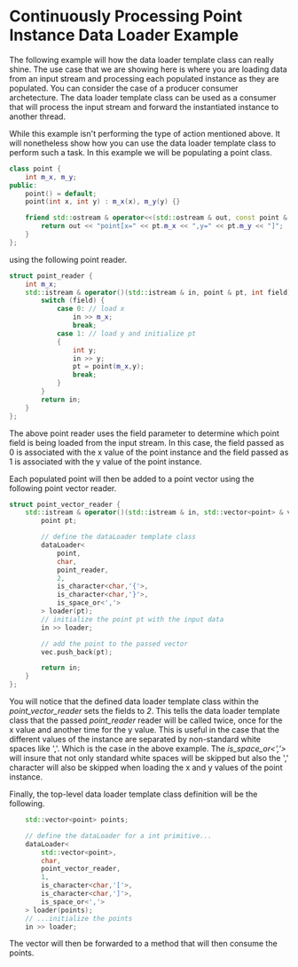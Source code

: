 # Continuously Processing Point Instance Data Loader Example

The following example will how the data loader template class can really
shine.  The use case that we are showing here is where you are loading
data from an input stream and processing each populated instance as they
are populated.  You can consider the case of a producer consumer
archetecture.  The data loader template class can be used as a consumer
that will process the input stream and forward the instantiated instance
to another thread.

While this example isn't performing the type of action mentioned above.
It will nonetheless show how you can use the data loader template class
to perform such a task.  In this example we will be populating a point
class.

```cpp
class point {
    int m_x, m_y;
public:
    point() = default;
    point(int x, int y) : m_x(x), m_y(y) {}

    friend std::ostream & operator<<(std::ostream & out, const point & pt) {
        return out << "point[x=" << pt.m_x << ",y=" << pt.m_y << "]";
    }
};
```

using the following point reader.

```cpp
struct point_reader {
    int m_x;
    std::istream & operator()(std::istream & in, point & pt, int field) {
        switch (field) {
            case 0: // load x
                in >> m_x;
                break;
            case 1: // load y and initialize pt
            {
                int y;
                in >> y;
                pt = point(m_x,y);
                break;
            }
        }
        return in;
    }
};
```

The above point reader uses the field parameter to determine which point field
is being loaded from the input stream.  In this case, the field passed as 0 is
associated with the x value of the point instance and the field passed as 1 is
associated with the y value of the point instance.

Each populated point will then be added to a point vector using the following
point vector reader.

```cpp
struct point_vector_reader {
    std::istream & operator()(std::istream & in, std::vector<point> & vec, int field) {
        point pt;

        // define the dataLoader template class
        dataLoader<
            point,
            char,
            point_reader,
            2,
            is_character<char,'{'>,
            is_character<char,'}'>,
            is_space_or<','>
        > loader(pt);
        // initialize the point pt with the input data
        in >> loader;

        // add the point to the passed vector
        vec.push_back(pt);

        return in;
    }
};
```

You will notice that the defined data loader template class within the
_point\_vector\_reader_ sets the fields to _2_.  This tells the data loader
template class that the passed _point\_reader_ reader will be called twice,
once for the x value and another time for the y value.   This is useful in
the case that the different values of the instance are separated by
non-standard white spaces like ','.  Which is the case in the above example.
The _is\_space\_or&lt;','&gt;_ will insure that not only standard white spaces
will be skipped but also the ',' character will also be skipped when loading
the x and y values of the point instance.

Finally, the top-level data loader template class definition will be the
following.

```cpp
    std::vector<point> points;

    // define the dataLoader for a int primitive...
    dataLoader<
        std::vector<point>,
        char,
        point_vector_reader,
        1,
        is_character<char,'['>,
        is_character<char,']'>,
        is_space_or<','>
    > loader(points);
    // ...initialize the points
    in >> loader;
```

The vector will then be forwarded to a method that will then consume the
points.

